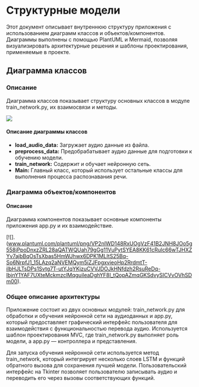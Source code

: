 # Структурные модели

Этот документ описывает внутреннюю структуру приложения с использованием диаграмм классов и объектов/компонентов. Диаграммы выполнены с помощью PlantUML и Mermaid, позволяя визуализировать архитектурные решения и шаблоны проектирования, применяемые в проекте.

## Диаграмма классов

### Описание
Диаграмма классов показывает структуру основных классов в модуле train_network.py, их взаимосвязи и методы.


[![](https://mermaid.ink/img/pako:eNptUclqwzAQ_RWhk0vtH9ChUAg9NbmUQg8GMZUmtYgWo4WQBv97R7YPjukcNGLmzXuz3LkKGrngykJKBwM_EVzvGdkcYa9Fm3CADO8BNEZ2X5LVni2FJFSA1IRozsaiHCEPTxvQGHGMQWFKC6g-a37aCp2wRLAnzNcQL1uZzlGHdsOYIxgv_YJsvlp2a5kvTs48mFqGY1AD-W_IapDJ_OJ_gkdieRjHUaB5RO6n77qXXaOC1TR7s-G6lMy0FbevFeyTuuMtdxhJStPSZ_We5wEd9lzQV0O89Lz3E-Gg5PBx84qLHAu2vIy0O1xvxMUZbKIoapNDPK5XrG76A-IDlr8?type=png)](https://mermaid.live/edit#pako:eNptUclqwzAQ_RWhk0vtH9ChUAg9NbmUQg8GMZUmtYgWo4WQBv97R7YPjukcNGLmzXuz3LkKGrngykJKBwM_EVzvGdkcYa9Fm3CADO8BNEZ2X5LVni2FJFSA1IRozsaiHCEPTxvQGHGMQWFKC6g-a37aCp2wRLAnzNcQL1uZzlGHdsOYIxgv_YJsvlp2a5kvTs48mFqGY1AD-W_IapDJ_OJ_gkdieRjHUaB5RO6n77qXXaOC1TR7s-G6lMy0FbevFeyTuuMtdxhJStPSZ_We5wEd9lzQV0O89Lz3E-Gg5PBx84qLHAu2vIy0O1xvxMUZbKIoapNDPK5XrG76A-IDlr8)


#### Описание диаграммы классов

- **load_audio_data:** Загружает аудио данные из файла.
- **preprocess_data:** Предобрабатывает аудио данные для подготовки к обучению модели.
- **train_network:** Содержит и обучает нейронную сеть.
- **Main:** Главный класс, который использует остальные классы для выполнения процесса распознавания речи.


### Диаграмма объектов/компонентов

#### Описание
Диаграмма компонентов показывает основные компоненты приложения app.py и их взаимодействие.


[![].(www.plantuml.com/plantuml/png/VP2nIWD148RxUOgVzF41B2JNH8JOo5g558jPpoDnxzZRL28aQATWQUah79gGg11VuPytSYEA8KK61cRulc66wTJHXZYv7ajbBqOsTsXbas5HmWJhwx6DPK1MLItS25Bq-So6NrpfJ1_15LAzq2aNVEMQym5iZJFpgxvieoHp2RrdmtT-ilbHJLTsDPs1Svtg7T-utYJqYKjzuCVVJDOJkHNfdzh2RsuReDq-IbjnY1YAF7UXteMckmzclMqguileaDghYF8I_tQopAZmqGKSdvySICVvOVhSDm00).


### Общее описание архитектуры

Приложение состоит из двух основных модулей: train_network.py для обработки и обучения нейронной сети на аудиоданных и app.py, который предоставляет графический интерфейс пользователя для взаимодействия с функциональностью перевода аудио. Используется шаблон проектирования MVC, где train_network.py выполняет роль модели, а app.py — контроллера и представления.

Для запуска обучения нейронной сети используется метод train_network, который интегрирует несколько слоев LSTM и функций обратного вызова для сохранения лучшей модели. Пользовательский интерфейс на Tkinter позволяет пользователю записывать аудио и переводить его через вызовы соответствующих функций.
